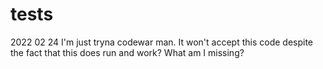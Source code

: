 # tests

2022 02 24
I'm just tryna codewar man. It won't accept this code despite the fact that this does run and work? What am I missing?
